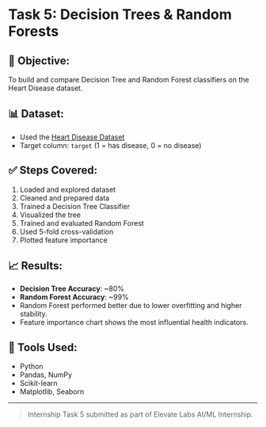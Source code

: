 # Task 5: Decision Trees & Random Forests

## 📌 Objective:
To build and compare Decision Tree and Random Forest classifiers on the Heart Disease dataset.

## 📊 Dataset:
- Used the [Heart Disease Dataset](https://www.kaggle.com/datasets/johnsmith88/heart-disease-dataset)
- Target column: `target` (1 = has disease, 0 = no disease)

## ✅ Steps Covered:
1. Loaded and explored dataset
2. Cleaned and prepared data
3. Trained a Decision Tree Classifier
4. Visualized the tree
5. Trained and evaluated Random Forest
6. Used 5-fold cross-validation
7. Plotted feature importance

## 📈 Results:
- **Decision Tree Accuracy**: ~80%
- **Random Forest Accuracy**: ~99%
- Random Forest performed better due to lower overfitting and higher stability.
- Feature importance chart shows the most influential health indicators.

## 🧰 Tools Used:
- Python
- Pandas, NumPy
- Scikit-learn
- Matplotlib, Seaborn

---

> Internship Task 5 submitted as part of Elevate Labs AI/ML Internship.
